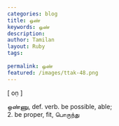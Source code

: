 ```yaml
---
categories: blog
title: ஒண்
keywords: ஒண்
description: 
author: Tamilan
layout: Ruby
tags: 
 
permalink: ஒண்
featured: /images/ttak-48.png
---
```

  
[ oṇ ]  
  
ஒண்ணு, def. verb. be possible, able;  
2. be proper, fit, பொருந்து